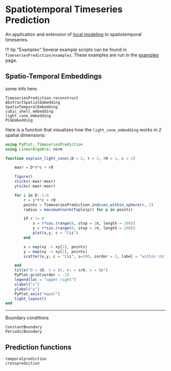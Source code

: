 # Spatiotemporal Timeseries Prediction

An application and extension of [local modeling](tsprediction/localmodels) to
spatiotemporal timeseries.

!!! tip "Examples"
    Several example scripts can be found in `TimeseriesPrediction/examples`. These examples are run in the [examples](stexamples.md) page.


## Spatio-Temporal Embeddings
some info here.
```@docs
TimeseriesPrediction.reconstruct
AbstractSpatialEmbedding
SpatioTemporalEmbedding
cubic_shell_embedding
light_cone_embedding
PCAEmbedding
```

Here is a function that visualizes how the `light_cone_embedding` works in 2 spatial dimensions:
```julia
using PyPlot, TimeseriesPrediction
using LinearAlgebra: norm

function explain_light_cone(;D = 2, τ = 2, r0 = 1, c = 1)

    maxr = D*τ*c + r0

    figure()
    xticks(-maxr:maxr)
    yticks(-maxr:maxr)

    for i in D:-1:0
        r = i*τ*c + r0
        points = TimeseriesPrediction.indices_within_sphere(r, 2)
        radius = maximum(norm(Tuple(p)) for p in points)

        if r != 0
            x = r*cos.(range(0, stop = 2π, length = 100))
            y = r*sin.(range(0, stop = 2π, length = 100))
            plot(x,y, c = "C$i")
        end

        x = map(xy -> xy[1], points)
        y = map(xy -> xy[2], points)
        scatter(x,y, c = "C$i", s=100, zorder = 3, label = "within \$r = r_0 + $i \\tau c\$")

    end
    title("D = $D, τ = $τ, r₀ = $r0, c = $c")
    PyPlot.grid(zorder = -1)
    legend(loc = "upper right")
    xlabel("x")
    ylabel("y")
    PyPlot.axis("equal")
    tight_layout()
end
```

---

Boundary conditions
```@docs
ConstantBoundary
PeriodicBoundary
```

## Prediction functions
```@docs
temporalprediction
crossprediction
```
